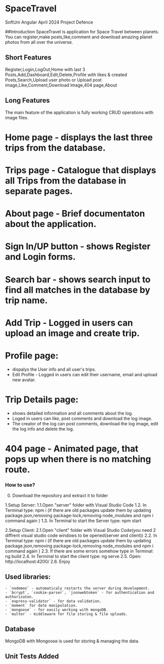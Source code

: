 # SpaceTravel
SoftUni Angular April 2024 Project Defence

##Introduction
SpaceTravel is application for Space Travel between planets. You can register,make posts,like,comment and download amazing planet photos from all over the universe.

## Short Features
Register,Login,LogOut,Home with last 3 Posts,Add,Dashboard,Edit,Delete,Profile with likes & created Posts,Search,Upload user photo or Upload post image,Like,Comment,Download Image,404 page,About

## Long Features
The main feature of the application is fully working CRUD operations with image files.

# Home page - displays the last three trips from the database.
# Trips page - Catalogue that displays all Trips from the database in separate pages.
# About page - Brief documentaton about the application.
# Sign In/UP button - shows Register and Login forms.
# Search bar - shows search input to find all matches in the database by trip name.
# Add Trip - Logged in users can upload an image and create trip.
# Profile page:
- dispalys the User info and all user's trips.
- Edit Profile - Logged in users can edit their username, email and upload new avatar.
# Trip Details page:
- shows detailed information and all comments about the log.
- Loged in users can like, post comments and download the log image.
- The creator of the log can post comments, download the log image, edit the log info and delete the log.
# 404 page - Animated page, that pops up when there is no matching route.



### How to use?
0. Download the repository and extract it to folder

1.Setup Server:
1.1.Open "server" folder with Visual Studio Code
1.2. In Terminal type: npm i 
(if there are old packages update them by updating package.json,removing package-lock,removing node_modules and npm i command again )
1.3. In Terminal to start the Server type: npm start


2.Setup Client:
2.1.Open "client" folder with Visual Studio Code(you need 2 diffrent visual studio code windows to be opened(server and client))
2.2. In Terminal type: npm i 
(if there are old packages update them by updating package.json,removing package-lock,removing node_modules and npm i command again )
2.3. If there are some errors somehow type in Terminal: ng build
2.4. In Terminal to start the client type: ng serve
2.5. Open: http://localhost:4200/
2.6. Enjoy

## Used libraries:
    - `nodemon` - automaticaly restarts the server during development.
    - `bcrypt`, `cookie-parser`, `jsonwebtoken` - for authentication and authorizaton.
    - `express-validator` - for data validation.
    - `moment` for date manipulation.
    - `mongoose` - for easily working with mongoDB.
    - `multer` - middleware for file storing & file uploads.

## Database

MongoDB with Mongoose is used for storing & managing the data.

## Unit Tests Added